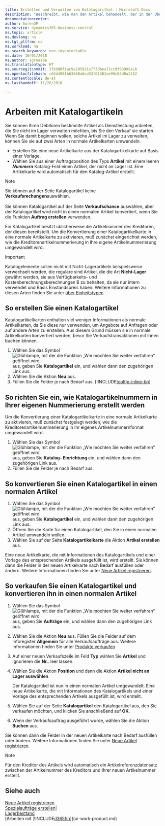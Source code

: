 ```yaml
---
title: Erstellen und Verwalten von Katalogaritkel | Microsoft Docs
description: "Beschreibt, wie man den Artikel behandelt, der in der Übersicht der Artikel aber nicht in Ihrer persönlichen Artikelliste ist."
documentationcenter: 
author: SorenGP
ms.service: dynamics365-business-central
ms.topic: article
ms.devlang: na
ms.tgt_pltfrm: na
ms.workload: na
ms.search.keywords: non-inventoriable
ms.date: 10/01/2018
ms.author: sgroespe
ms.translationtype: HT
ms.sourcegitcommit: 33b900f1ac9e295921e7f3d6ea72cc93939d8a1b
ms.openlocfilehash: c65d498fb63668a6cd83f61303ae99c54d0a2452
ms.contentlocale: de-at
ms.lasthandoff: 11/26/2018

---
```

# <a name="work-with-catalog-items"></a>Arbeiten mit Katalogartikeln
Sie können Ihren Debitoren bestimmte Artikel als Dienstleistung anbieten, die Sie nicht im Lager verwalten möchten, bis Sie den Verkauf sie starten. Wenn Sie damit beginnen wollen, solche Artikel im Lager zu verwalten, können Sie sie auf zwei Arten in normale Artikelkarten umwandeln.

* Erstellen Sie eine neue Artikelkarte aus der Katalogartikelkarte auf Basis einer Vorlage.
* Wählen Sie aus einer Auftragsposition des Typs **Artikel** mit einem leeren ***Nummern*** Katalog-Feld einen Artikel, der nicht an Lager ist. Eine Artikelkarte wird automatisch für den Katalog-Artikel erstellt.

> [!NOTE]  
> Sie können auf der Seite Katalogartikel keine **Verkaufsrechungen**auswählen.<br /><br />
> Sie können Katalogartikel auf der Seite **Verkaufschance** auswählen, aber der Katalogartikel wird nicht in einen normalen Artikel konvertiert, wenn Sie die Funktion **Auftrag erstellen** verwenden.

Ein Katalogartikel besitzt üblicherweise die Artikelnummer des Kreditoren, der diesen bereitstellt. Um die Konvertierung einer Katalogartikelkarte in eine normale Artikelkarte zu aktivieren, muß zunächst eingerichtet werden, wie die Kreditorenartikelnummerierung in Ihre eigene Artikelnummerierung umgewandelt wird.   

> [!Important]
> Katalogelemente sollen nicht mit Nicht-Lagerartikeln beispielsweise verwechselt werden, die reguläre sind Artikel, die die Art **Nicht-Lager** gewährt werden, sie aus Verfügbarkeits- und Kostenberechnungsberechnungen B zu behalten, da sie nur intern verwendet und Basis Einstandspreis haben. Weitere Informationen zu diesen Arten finden Sie unter [über Einheitstypen](inventory-about-item-types.md)

## <a name="to-create-a-catalog-item"></a>So erstellen Sie einen Katalogartikel
Katalogartikelkarten enthalten viel weniger Informationen als normale Artikelkarten, da Sie diese nur verwenden, um Angebote auf Anfragen oder auf andere Arten zu erstellen. Aus diesem Grund müssen sie in normale Artikelkarten konvertiert werden, bevor Sie Verkaufstransaktionen mit ihnen buchen können.

1. Wählen Sie das Symbol ![Glühlampe, mit der die Funktion „Wie möchten Sie weiter verfahren“ geöffnet wird](media/ui-search/search_small.png "Wie möchten Sie weiter verfahren?") aus, geben Sie **Katalogartikel** ein, und wählen dann den zugehörigen Link aus.
2. Wählen Sie die Aktion **Neu** aus.
3. Füllen Sie die Felder je nach Bedarf aus. [!INCLUDE[tooltip-inline-tip](includes/tooltip-inline-tip_md.md)]

## <a name="to-set-up-how-catalog-item-numbers-are-converted-to-your-own-numbering"></a>So richten Sie ein, wie Katalogartikelnummern in Ihrer eigenen Nummerierung erstellt werden
Um die Konvertierung einer Katalogartikelkarte in eine normale Artikelkarte zu aktivieren, muß zunächst festgelegt werden, wie die Kreditorenartikelnummerierung in Ihr eigenes Artikelnummernformat umgewandelt wird.

1. Wählen Sie das Symbol ![Glühlampe, mit der die Funktion „Wie möchten Sie weiter verfahren“ geöffnet wird](media/ui-search/search_small.png "Wie möchten Sie weiter verfahren?") aus, geben Sie **Katalog- Einrichtung** ein, und wählen dann den zugehörigen Link aus.
2. Füllen Sie die Felder je nach Bedarf aus.

## <a name="to-convert-a-catalog-item-to-a-normal-item"></a>So konvertieren Sie einen Katalogartikel in einen normalen Artikel
1. Wählen Sie das Symbol ![Glühlampe, mit der die Funktion „Wie möchten Sie weiter verfahren“ geöffnet wird](media/ui-search/search_small.png "Wie möchten Sie weiter verfahren?") aus, geben Sie **Katalogartikel** ein, und wählen dann den zugehörigen Link aus.
2. Öffnen Sie die Karte für einen Katalogartikel, den Sie in einen normalen Artikel umwandeln wollen.
3. Wählen Sie auf der Seite **Katalogartikelkarte** die Aktion **Artikel erstellen** aus.

Eine neue Artikelkarte, die mit Informationen des Katalogartikels und einer Vorlage des entsprechenden Artikels ausgefüllt ist, wird erstellt. Sie können dann die Felder in der neuen Artikelkarte nach Bedarf ausfüllen oder ändern. Weitere Informationen finden Sie unter [Neue Artikel registrieren](inventory-how-register-new-items.md).

## <a name="to-sell-a-catalog-item-and-convert-it-to-a-normal-item"></a>So verkaufen Sie einen Katalogartikel und konvertieren ihn in einen normalen Artikel
1. Wählen Sie das Symbol ![Glühlampe, mit der die Funktion „Wie möchten Sie weiter verfahren“ geöffnet wird](media/ui-search/search_small.png "Wie möchten Sie weiter verfahren?") aus, geben Sie **Aufträge** ein, und wählen dann den zugehörigen Link aus.
2. Wählen Sie die Aktion **Neu** aus. Füllen Sie die Felder auf dem Inforegister **Allgemein** für alle Verkaufsaufträge aus. Weitere Informationen finden Sie unter [Produkte verkaufen](sales-how-sell-products.md)
3. Auf einer neuen Verkaufszeile im Feld **Typ** wählen Sie **Artikel** und ignorieren die **Nr.**. leer lassen.
4. Wählen Sie die Aktion **Position** und dann die Aktion **Artikel nicht an Lager auswählen**.

    Der Katalogartikel ist nun in einen normalen Artikel umgewandelt. Eine neue Artikelkarte, die mit Informationen des Katalogartikels und einer Vorlage des entsprechenden Artikels ausgefüllt ist, wird erstellt.
5. Wählen Sie auf der Seite **Katalogartikel** den Katalogartikel aus, den Sie verkaufen möchten, und klicken Sie anschließend auf **OK**.
6. Wenn der Verkaufsauftrag ausgeführt wurde, wählen Sie die Aktion **Buchen** aus.

Sie können dann die Felder in der neuen Artikelkarte nach Bedarf ausfüllen oder ändern. Weitere Informationen finden Sie unter [Neue Artikel registrieren](inventory-how-register-new-items.md).

> [!NOTE]  
>   Für den Kreditor des Artikels wird automatisch ein Artikelreferenzdatensatz zwischen der Artikelnummer des Kreditors und Ihrer neuen Artikelnummer erstellt.

## <a name="see-also"></a>Siehe auch
[Neue Artikel registrieren](inventory-how-register-new-items.md)  
[Spezialaufträge erstellen](sales-how-to-create-special-orders.md)|  
[Lagerbesttand](inventory-manage-inventory.md)  
[Arbeiten mit [!INCLUDE[d365fin](includes/d365fin_md.md)]](ui-work-product.md)

